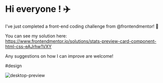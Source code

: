 # Hi everyone ! :airplane:

I've just completed a front-end coding challenge from @frontendmentor! 🎉

You can see my solution here: https://www.frontendmentor.io/solutions/stats-preview-card-component-html-css-eAJrhw1VXY

Any suggestions on how I can improve are welcome!

#design

![desktop-preview](https://github.com/pouripz/stats-preview-card-component/assets/134682861/3951e4ab-45b1-424b-8dee-8543672afd40)
